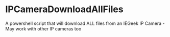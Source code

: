 # IPCameraDownloadAllFiles
A powershell script that will download ALL files from an IEGeek IP Camera - May work with other IP cameras too
